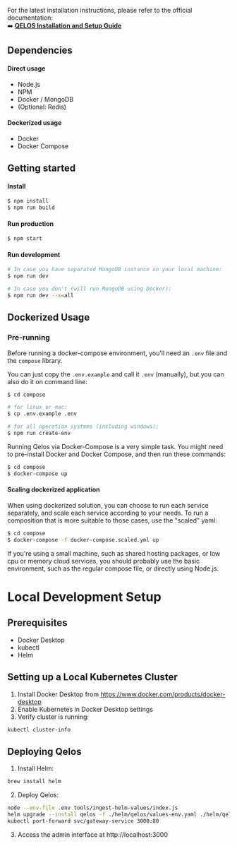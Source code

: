 For the latest installation instructions, please refer to the official documentation:  
➡️ [**QELOS Installation and Setup Guide**](https://docs.qelos.io/getting-started/installation.html)

## Dependencies
#### Direct usage
- Node.js
- NPM
- Docker / MongoDB
- (Optional: Redis)

#### Dockerized usage
- Docker
- Docker Compose

## Getting started
#### Install
```sh
$ npm install
$ npm run build
```

#### Run production
```sh
$ npm start
```

#### Run development
```sh
# In case you have separated MongoDB instance on your local machine:
$ npm run dev

# In case you don't (will run MongoDB using Docker):
$ npm run dev --x=all
```

## Dockerized Usage

### Pre-running
Before running a docker-compose environment, you'll need an `.env` file and the `compose` library.

You can just copy the `.env.example` and call it `.env` (manually), but you can also do it on command line:
```sh
$ cd compose

# for linux or mac:
$ cp .env.example .env

# for all operation systems (including windows):
$ npm run create-env
```

Running Qelos via Docker-Compose is a very simple task.
You might need to pre-install Docker and Docker Compose, and then run these commands:
```sh
$ cd compose
$ docker-compose up
```

#### Scaling dockerized application
When using dockerized solution, you can choose to run each service separately, and scale each service according to your needs.
To run a composition that is more suitable to those cases, use the "scaled" yaml:
```sh
$ cd compose
$ docker-compose -f docker-compose.scaled.yml up
```
If you're using a small machine, such as shared hosting packages, or low cpu or memory cloud services, you should probably use the basic environment, such as the regular compose file, or directly using Node.js.

# Local Development Setup

## Prerequisites
- Docker Desktop
- kubectl
- Helm

## Setting up a Local Kubernetes Cluster
1. Install Docker Desktop from https://www.docker.com/products/docker-desktop
2. Enable Kubernetes in Docker Desktop settings
3. Verify cluster is running:
```bash
kubectl cluster-info
```

## Deploying Qelos
1. Install Helm:
```bash
brew install helm
```
2. Deploy Qelos:
```bash
node --env-file .env tools/ingest-helm-values/index.js
helm upgrade --install qelos -f ./helm/qelos/values-env.yaml ./helm/qelos
kubectl port-forward svc/gateway-service 3000:80
```
3. Access the admin interface at http://localhost:3000
